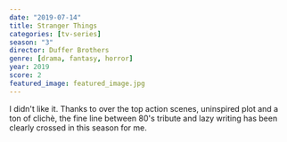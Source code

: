 ```yaml
---
date: "2019-07-14"
title: Stranger Things
categories: [tv-series]
season: "3"
director: Duffer Brothers
genre: [drama, fantasy, horror]
year: 2019
score: 2
featured_image: featured_image.jpg
---
```


I didn't like it. Thanks to over the top action scenes, uninspired plot and a ton of clichè, the fine line between 80's tribute and lazy writing has been clearly crossed in this season for me.
